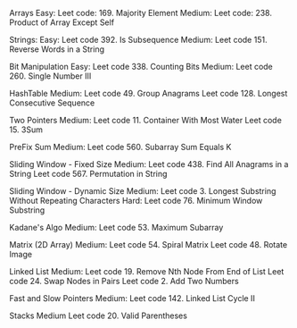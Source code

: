 Arrays
    Easy:
        Leet code: 169. Majority Element
    Medium:
        Leet code: 238. Product of Array Except Self

Strings:
    Easy:
        Leet code 392. Is Subsequence
    Medium:
        Leet code 151. Reverse Words in a String

Bit Manipulation
    Easy:
        Leet code 338. Counting Bits
    Medium:
        Leet code 260. Single Number III

HashTable
    Medium:
        Leet code 49. Group Anagrams
        Leet code 128. Longest Consecutive Sequence

Two Pointers
    Medium:
        Leet code 11. Container With Most Water
        Leet code 15. 3Sum

PreFix Sum
    Medium:
        Leet code 560. Subarray Sum Equals K

Sliding Window - Fixed Size
    Medium:
        Leet code 438. Find All Anagrams in a String
        Leet code 567. Permutation in String

Sliding Window - Dynamic Size
    Medium:
        Leet code 3. Longest Substring Without Repeating Characters
    Hard:
        Leet code 76. Minimum Window Substring

Kadane's Algo
    Medium:
        Leet code 53. Maximum Subarray

Matrix (2D Array)
    Medium:
        Leet code 54. Spiral Matrix
        Leet code 48. Rotate Image

Linked List
    Medium:
        Leet code 19. Remove Nth Node From End of List
        Leet code 24. Swap Nodes in Pairs
        Leet code 2. Add Two Numbers

Fast and Slow Pointers
    Medium:
        Leet code 142. Linked List Cycle II

Stacks
    Medium
        Leet code 20. Valid Parentheses